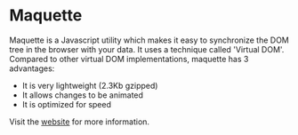 Maquette
=========

Maquette is a Javascript utility which makes it easy to synchronize the DOM tree in the browser with your data.
It uses a technique called 'Virtual DOM'. 
Compared to other virtual DOM implementations, maquette has 3 advantages:

* It is very lightweight (2.3Kb gzipped)
* It allows changes to be animated
* It is optimized for speed

Visit the [website](http://johan-gorter.github.io/maquette) for more information.

